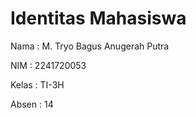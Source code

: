 # Identitas Mahasiswa

Nama  : M. Tryo Bagus Anugerah Putra

NIM   : 2241720053

Kelas : TI-3H

Absen : 14
